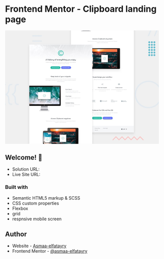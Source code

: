 # Frontend Mentor - Clipboard landing page

![Design preview for the Clipboard landing page coding challenge](./design/desktop-preview.jpg)

## Welcome! 👋




- Solution URL: 
- Live Site URL:



### Built with

- Semantic HTML5 markup & SCSS
- CSS custom properties
- Flexbox
- grid
- respnsive mobile screen





## Author

- Website - [Asmaa-elfatayry](https://github.com/asmaa-elfatayry)
- Frontend Mentor - [@asmaa-elfatayry](https://www.frontendmentor.io/profile/asmaa-elfatayry)